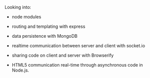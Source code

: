 Looking into:
- node modules
- routing and templating with express
- data persistence with MongoDB
- realtime communication between server and client with socket.io
- sharing code on client and server with Browserify

- HTML5 communication real-time through asynchronous code in Node.js.